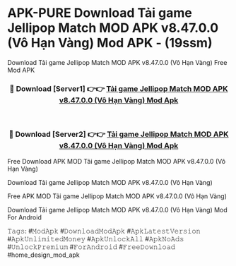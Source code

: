 # APK-PURE Download Tải game Jellipop Match MOD APK v8.47.0.0 (Vô Hạn Vàng) Mod APK - (19ssm)
Download Tải game Jellipop Match MOD APK v8.47.0.0 (Vô Hạn Vàng) Free Mod APK

<div align="center">
<h3>🔴 Download [Server1] 👉👉 <a href="https://apk-comot.site?title=Tải_game_Jellipop_Match_MOD_APK_v8.47.0.0_(Vô_Hạn_Vàng)">Tải game Jellipop Match MOD APK v8.47.0.0 (Vô Hạn Vàng) Mod Apk</a></h3><br>

<h3>🔴 Download [Server2] 👉👉 <a href="https://apk-comot.site?title=Tải_game_Jellipop_Match_MOD_APK_v8.47.0.0_(Vô_Hạn_Vàng)">Tải game Jellipop Match MOD APK v8.47.0.0 (Vô Hạn Vàng) Mod Apk</a></h3>
</div>


Free Download APK MOD Tải game Jellipop Match MOD APK v8.47.0.0 (Vô Hạn Vàng)

Download Tải game Jellipop Match MOD APK v8.47.0.0 (Vô Hạn Vàng) 

Free APK MOD Tải game Jellipop Match MOD APK v8.47.0.0 (Vô Hạn Vàng) 

Download Tải game Jellipop Match MOD APK v8.47.0.0 (Vô Hạn Vàng) Mod For Android

𝚃𝚊𝚐𝚜: #𝙼𝚘𝚍𝙰𝚙𝚔 #𝙳𝚘𝚠𝚗𝚕𝚘𝚊𝚍𝙼𝚘𝚍𝙰𝚙𝚔 #𝙰𝚙𝚔𝙻𝚊𝚝𝚎𝚜𝚝𝚅𝚎𝚛𝚜𝚒𝚘𝚗 #𝙰𝚙𝚔𝚄𝚗𝚕𝚒𝚖𝚒𝚝𝚎𝚍𝙼𝚘𝚗𝚎𝚢 #𝙰𝚙𝚔𝚄𝚗𝚕𝚘𝚌𝚔𝙰𝚕𝚕 #𝙰𝚙𝚔𝙽𝚘𝙰𝚍𝚜 #𝚄𝚗𝚕𝚘𝚌𝚔𝙿𝚛𝚎𝚖𝚒𝚞𝚖 #𝙵𝚘𝚛𝙰𝚗𝚍𝚛𝚘𝚒𝚍 #𝙵𝚛𝚎𝚎𝙳𝚘𝚠𝚗𝚕𝚘𝚊𝚍 #home_design_mod_apk
